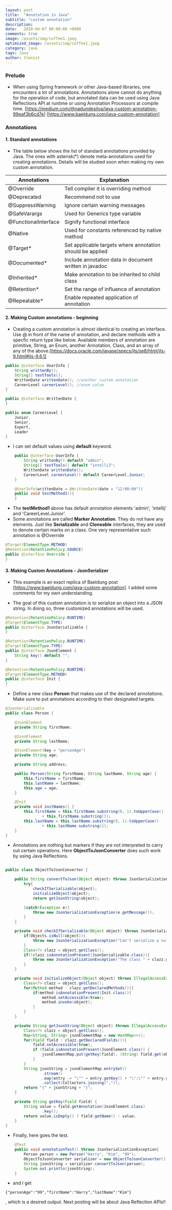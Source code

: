 ```yaml
---
layout: post
title:  "Annotation in Java"
subtitle: "custom annotation"
description:
date:   2020-04-07 00:00:00 +0900
comments: true
image: /assets/img/coffee1.jpeg
optimized_image: /assets/img/coffee1.jpeg
category: java
tags: Java
author: tlonist
---
```



### Prelude
- When using Spring framework or other Java-based libraries, one encounters a lot of annotations. Annotations alone cannot do anything for the operation of code, but annotated data can be used using Java Reflections API at runtime or using Annotation Processors at compile time. 
[https://medium.com/@nadundesilva/java-custom-annotation-99eaf3b6cd7e]
[https://www.baeldung.com/java-custom-annotation]

### Annotations
#### 1. Standard annotations

- The table below shows the list of standard annotations provided by Java. The ones with asterisk(*) denote meta-annotations used for creating annotations. Details will be studied soon when making my own custom annotation.

| Annotations          | Explanation                                               |
|----------------------|-----------------------------------------------------------|
| @Override            | Tell compiler it is overriding method                     |
| @Deprecated          | Recommend not to use                                      |
| @SuppressWarning     | Ignore certain warning messages                           |
| @SafeVarargs         | Used for Generics type variable                           |
| @FunctionalInterface | Signify functional interface                              |
| @Native              | Used for constants referenced by native method            |
| @Target*             | Set applicable targets where annotation should be applied |
| @Documented*         | Include annotation data in document written in javadoc    |
| @Inherited*          | Make annotation to be inherited to child class            |
| @Retention*          | Set the range of influence of annotation                  |
| @Repeatable*         | Enable repeated application of annotation                 |


#### 2. Making Custom annotations - beginning

- Creating a custom annotation is almost identical to creating an interface. Use @ in front of the name of annotation, and declare methods with a specfic return type like below. Available members of annotation are primitive, String, an Enum, another Annotation, Class, and an array of any of the above.[https://docs.oracle.com/javase/specs/jls/se8/html/jls-9.html#jls-9.6.1]

```java
public @interface UserInfo {
    String writtenBy();
    String[] testTools();
    WrittenDate writtenDate(); //another custom annotation
    CareerLevel careerLevel(); //enum value
}

public @interface WrittenDate {
}

public enum CareerLevel {
    Junior,
    Senior,
    Expert,
    Leader
}
```

- I can set default values using **default** keyword.
```java
    public @interface UserInfo {
        String writtenBy() default "admin";
        String[] testTools() default "intelliJ";
        WrittenDate writtenDate();
        CareerLevel careerLevel() default CareerLevel.Junior;
    }

    @UserInfo(writtenDate = @WrittenDate(date = "12:00:00"))
    public void testMethod1(){
    }
```
- The **testMethod1** above has default annotation elements 'admin', 'intellij' and 'CareerLevel.Junior'.
- Some annotations are called **Marker Annotation**. They do not have any elements. Just like **Serializable** and **Cloneable** interfaces, they are used to denote certain marks on a class. One very representative such annotation is @Override

```java
@Target(ElementType.METHOD)
@Retention(RetentionPolicy.SOURCE)
public @interface Override {
}
```

#### 3. Making Custom Annotations - JsonSerializer

- This example is an exact replica of Baeldung post [https://www.baeldung.com/java-custom-annotation]. I added some comments for my own understanding.

- The goal of this custom annotation is to serialize an object into a JSON string. In doing so, three customized annotations will be used.

```java
@Retention(RetentionPolicy.RUNTIME)
@Target(ElementType.TYPE)
public @interface JsonSerializable {
}

@Retention(RetentionPolicy.RUNTIME)
@Target(ElementType.TYPE)
public @interface JsonElement {
    String key() default "";
}

@Retention(RetentionPolicy.RUNTIME)
@Target(ElementType.METHOD)
public @interface Init {
}
```

- Define a new class **Person** that makes use of the declared annotations. Make sure to put annotations according to their designated targets.

```java
@JsonSerializable
public class Person {

    @JsonElement
    private String firstName;

    @JsonElement
    private String lastName;

    @JsonElement(key = "personAge")
    private String age;

    private String address;

    public Person(String firstName, String lastName, String age) {
        this.firstName = firstName;
        this.lastName = lastName;
        this.age = age;
    }

    @Init
    private void initNames() {
        this.firstName = this.firstName.substring(0, 1).toUpperCase()
                + this.firstName.substring(1);
        this.lastName = this.lastName.substring(0, 1).toUpperCase()
                + this.lastName.substring(1);
    }
}
```

- Annotations are nothing but markers if they are not interpreted to carry out certain operations. Here **ObjectToJsonConverter** does such work by using Java Reflections. 

```java

public class ObjectToJsonConverter {

    public String convertToJson(Object object) throws JsonSerializationException {
        try{
            checkIfSerializable(object);
            initializeObject(object);
            return getJsonString(object);

        }catch(Exception e){
            throw new JsonSerializationException(e.getMessage());
        }
    }

    private void checkIfSerializable(Object object) throws JsonSerializationException{
        if(Objects.isNull(object)){
            throw new JsonSerializationException("Can't serialize a null object");
        }
        Class<?> clazz = object.getClass();
        if(!clazz.isAnnotationPresent(JsonSerializable.class)){
            throw new JsonSerializationException("The class " + clazz.getSimpleName() + " is not annotated with JsonSerializable");
        }
    }

    private void initializeObject(Object object) throws IllegalAccessException, IllegalArgumentException, InvocationTargetException {
        Class<?> clazz = object.getClass();
        for(Method method : clazz.getDeclaredMethods()){
            if(method.isAnnotationPresent(Init.class)){
                method.setAccessible(true);
                method.invoke(object);
            }
        }
    }

    private String getJsonString(Object object) throws IllegalAccessException {
        Class<?> clazz = object.getClass();
        Map<String, String> jsonElementMap = new HashMap<>();
        for(Field field : clazz.getDeclaredFields()){
            field.setAccessible(true);
            if (field.isAnnotationPresent(JsonElement.class)) {
                jsonElementMap.put(getKey(field), (String) field.get(object));
            }
        }
        String jsonString = jsonElementMap.entrySet()
                .stream()
                .map(entry -> "\"" + entry.getKey() + "\":\"" + entry.getValue() + "\"")
                .collect(Collectors.joining(","));
        return "{" + jsonString + "}";
    }

    private String getKey(Field field) {
        String value = field.getAnnotation(JsonElement.class)
                .key();
        return value.isEmpty() ? field.getName() : value;
    }
}
```

- Finally, here goes the test.

```java
    @Test
    public void annotationTest() throws JsonSerializationException{
        Person person = new Person("Harry", "Kim", "99");
        ObjectToJsonConverter serializer = new ObjectToJsonConverter();
        String jsonString = serializer.convertToJson(person);
        System.out.println(jsonString);
    }
```

- and I get
```console
{"personAge":"99","firstName":"Harry","lastName":"Kim"}
```
, which is a desired output.
Next posting will be about Java Reflection APIs!!